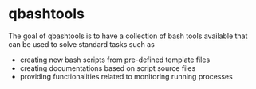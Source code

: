 
<!-- README.md is generated from README.Rmd. Please edit that file -->

# qbashtools

<!-- badges: start -->
<!-- badges: end -->

The goal of qbashtools is to have a collection of bash tools available
that can be used to solve standard tasks such as

-   creating new bash scripts from pre-defined template files
-   creating documentations based on script source files
-   providing functionalities related to monitoring running processes
